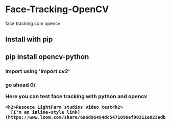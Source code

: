 # Face-Tracking-OpenCV
face tracking com opencv

<h2>Install with pip <h2>
  pip install opencv-python
  
  <h3>Import using 'import cv2'<h3>
    
go ahead 0/
    
Here you can test face tracking with python and opencv

    <h2>Resouce LightFarm studios video test<h2>
      [I'm an inline-style link](https://www.loom.com/share/6a6d96494dc5471096ef90311e823edb)
